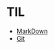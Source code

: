 # TIL

- [MarkDown](https://github.com/han-gaeul/TIL/blob/master/markdown/markdown.md)
- [Git](https://github.com/han-gaeul/TIL/blob/master/git.md)

